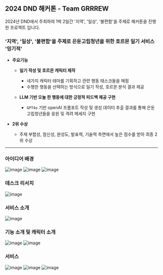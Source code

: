 ## 2024 DND 해커톤 - Team GRRREW
2024년 DND에서 주최하여 1박 2일간 '지역', '일상', '불편함'을 주제로 해커톤을 진행한 프로젝트 입니다.

### '지역', '일상', '불편함'을 주제로 은둔고립청년을 위한 호르몬 일기 서비스 '밍기적'

- **주요기능**
    - **일기 작성 및 호르몬 캐릭터 제작**
         - 네가지 캐릭터 테마를 기획하고 관련 행동 태스크들을 매핑
         - 수행한 행동을 선택하는 방식으로 일기 작성, 호르몬 분석 결과 제공

    - **LLM 기반 오늘 한 행동에 대한 긍정적 피드백 제공 구현**
        - `GPT4o` 기반 openAI 프롬포트 작성 및 생성 데이터 추출 결과를 통해 은둔고립청년들을 응원 및 격려 메세지 구현

- **2위 수상**
    - 주제 부합성, 참신성, 완성도, 발표력, 기술력 측면에서 높은 점수를 받아 최종 2위 수상

-----
### 아이디어 배경
![image](https://github.com/spolice0324/2024-dnd-hackerthon/assets/82880442/cbc6a350-89d1-47e2-9142-1ee7dc135598)
![image](https://github.com/spolice0324/2024-dnd-hackerthon/assets/82880442/856e5a13-d1c8-4279-804a-a9104cd2ee54)
![image](https://github.com/spolice0324/2024-dnd-hackerthon/assets/82880442/3bb6a7a2-2b12-4e56-9fb9-9c9667810191)

### 데스크 리서치
![image](https://github.com/spolice0324/2024-dnd-hackerthon/assets/82880442/61f808c9-c067-4614-bd8a-a43ce989efa0)

### 서비스 소개
![image](https://github.com/spolice0324/2024-dnd-hackerthon/assets/82880442/c6086f91-e3f1-4ff9-92d9-db9e9578d8de)

### 기능 소개 및 캐릭터 소개
![image](https://github.com/spolice0324/2024-dnd-hackerthon/assets/82880442/888dbb2e-9f68-47a3-a2b1-c63452e912ec)
![image](https://github.com/spolice0324/2024-dnd-hackerthon/assets/82880442/4d7b42d9-c884-4f7b-a630-22f0e0d8a54f)

### 서비스
![image](https://github.com/spolice0324/2024-dnd-hackerthon/assets/82880442/0376371b-c2fe-4764-a043-5d82c3071ad3)
![image](https://github.com/spolice0324/2024-dnd-hackerthon/assets/82880442/27ef636b-cbd9-4159-a8b1-142963864e8e)
![image](https://github.com/spolice0324/2024-dnd-hackerthon/assets/82880442/4695772d-0cad-4e8f-b4bf-5a6a8c642a0b)

   
